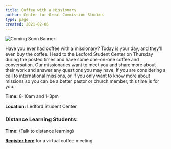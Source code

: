 ```yaml
---
title: Coffee with a Missionary
author: Center for Great Commission Studies
type: page
created: 2021-02-06
---
```


![Coming Soon Banner](https://i.imgur.com/pxK8WAn.png)


Have you ever had coffee with a missionary? Today is your day, and they'll even buy the coffee. Head to the Ledford Student Center on Thursday during the posted times and have some one-on-one coffee and conversation. Our missionaries want to meet you and share more about their work and answer any questions you may have. If you are considering a call to international missions, or if you only want to know more about missions so you can be a better pastor or church member, this time is for you.

**Time:** 8-10am and 1-3pm

**Location:** Ledford Student Center

### Distance Learning Students:
**Time:** (Talk to distance learning)

**[Register here](https://gmwcoffeewithmissionary.eventbrite.com)** for a virtual coffee meeting.